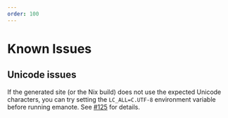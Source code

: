 ```yaml
---
order: 100
---
```


# Known Issues

## Unicode issues

If the generated site (or the Nix build) does not use the expected Unicode characters, you can try setting the `LC_ALL=C.UTF-8` environment variable before running emanote. See [\#125](https://github.com/EmaApps/emanote/issues/125) for details.

